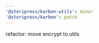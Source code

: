 ```yaml
---
'@storipress/karbon-utils': minor
'@storipress/karbon': patch
---
```


refactor: move encrypt to utils
